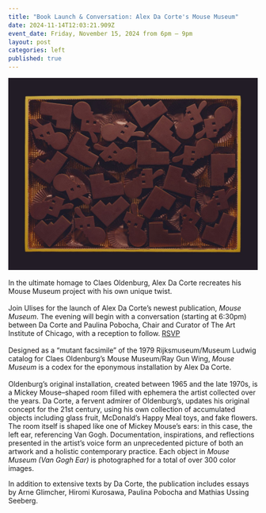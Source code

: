 ```yaml
---
title: "Book Launch & Conversation: Alex Da Corte's Mouse Museum"
date: 2024-11-14T12:03:21.909Z
event_date: Friday, November 15, 2024 from 6pm – 9pm
layout: post
categories: left
published: true
---
```

![](/assets/img/alexdacorte-mousemuseum.jpg)

In the ultimate homage to Claes Oldenburg, Alex Da Corte recreates his Mouse Museum project with his own unique twist. \
\
Join Ulises for the launch of Alex Da Corte’s newest publication, *Mouse Museum*. The evening will begin with a conversation (starting at 6:30pm) between Da Corte and Paulina Pobocha, Chair and Curator of The Art Institute of Chicago, with a reception to follow. [RSVP](https://www.eventbrite.com/e/book-launch-conversation-alex-da-cortes-mouse-museum-tickets-1063921290219?aff=oddtdtcreator)\
\
Designed as a “mutant facsimile” of the 1979 Rijksmuseum/Museum Ludwig catalog for Claes Oldenburg’s Mouse Museum/Ray Gun Wing, *Mouse Museum* is a codex for the eponymous installation by Alex Da Corte.\
\
Oldenburg’s original installation, created between 1965 and the late 1970s, is a Mickey Mouse–shaped room filled with ephemera the artist collected over the years. Da Corte, a fervent admirer of Oldenburg’s, updates his original concept for the 21st century, using his own collection of accumulated objects including glass fruit, McDonald’s Happy Meal toys, and fake flowers. The room itself is shaped like one of Mickey Mouse’s ears: in this case, the left ear, referencing Van Gogh. Documentation, inspirations, and reflections presented in the artist’s voice form an unprecedented picture of both an artwork and a holistic contemporary practice. Each object in *Mouse Museum (Van Gogh Ear)* is photographed for a total of over 300 color images.

In addition to extensive texts by Da Corte, the publication includes essays by Arne Glimcher, Hiromi Kurosawa, Paulina Pobocha and Mathias Ussing Seeberg.